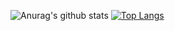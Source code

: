 ![Anurag's github stats](https://github-readme-stats.vercel.app/api?username=North409&show_icons=true&theme=prussian)
[![Top Langs](https://github-readme-stats.vercel.app/api/top-langs/?username=kablekompany&layout=compact&theme=prussian)](https://github.com/North409/github-readme-stats)

